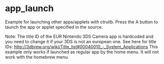 app_launch
=======

Example for launching other apps/applets with ctrulib. Press the A button to launch the app or applet specified in the source.


Note: The title ID of the EUR Nintendo 3DS Camera app is hardcoded and you need to change it if your 3DS is not an european one. See here for title IDs: http://3dbrew.org/wiki/Title_list#00040010_-_System_Applications
This example only works if launched as regular app by the home menu. It will not work with the homebrew menu.

